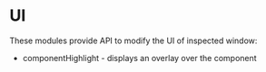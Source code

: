 # UI

These modules provide API to modify the UI of inspected window:

- componentHighlight - displays an overlay over the component

